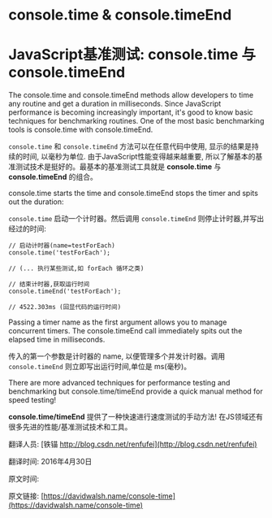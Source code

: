 # console.time & console.timeEnd

#  JavaScript基准测试: console.time 与 console.timeEnd


The console.time and console.timeEnd methods allow developers to time any routine and get a duration in milliseconds.  Since JavaScript performance is becoming increasingly important, it's good to know basic techniques for benchmarking routines.  One of the most basic benchmarking tools is console.time with console.timeEnd.

`console.time` 和 `console.timeEnd` 方法可以在任意代码中使用, 显示的结果是持续的时间, 以毫秒为单位. 由于JavaScript性能变得越来越重要, 所以了解基本的基准测试技术是挺好的。最基本的基准测试工具就是 **console.time** 与 **console.timeEnd** 的组合。

console.time starts the time and console.timeEnd stops the timer and spits out the duration:

`console.time` 启动一个计时器。然后调用 `console.timeEnd` 则停止计时器,并写出经过的时间:


	// 启动计时器(name=testForEach)
	console.time('testForEach');

	// (... 执行某些测试,如 forEach 循环之类)

	// 结束计时器,获取运行时间
	console.timeEnd('testForEach');

	// 4522.303ms (回显代码的运行时间)


Passing a timer name as the first argument allows you to manage concurrent timers.  The console.timeEnd call immediately spits out the elapsed time in milliseconds.

传入的第一个参数是计时器的 name, 以便管理多个并发计时器。调用 `console.timeEnd` 则立即写出运行时间,单位是 ms(毫秒)。


There are more advanced techniques for performance testing and benchmarking but console.time/timeEnd provide a quick manual method for speed testing!

**console.time/timeEnd** 提供了一种快速进行速度测试的手动方法! 在JS领域还有很多先进的性能/基准测试技术和工具。



翻译人员: [铁锚 http://blog.csdn.net/renfufei](http://blog.csdn.net/renfufei)


翻译时间: 2016年4月30日

原文时间: 


原文链接: [https://davidwalsh.name/console-time](https://davidwalsh.name/console-time)
